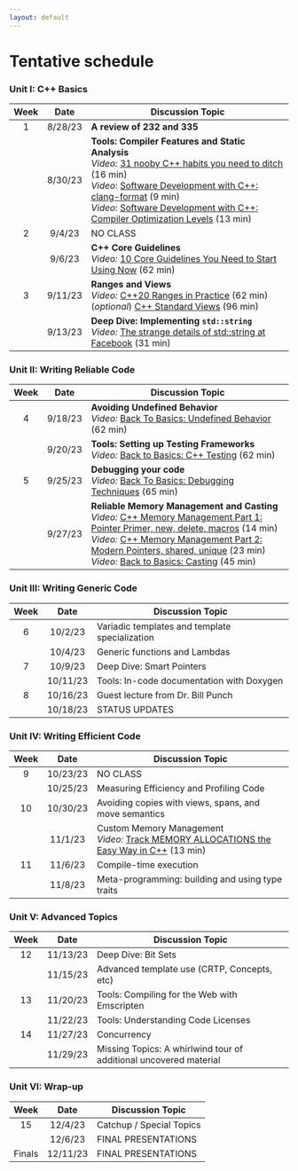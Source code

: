 ```yaml
---
layout: default
---
```



# Tentative schedule

### Unit I: C++ Basics

| Week | Date     | Discussion Topic                    |
|:----:|:--------:|-------------------------------------|
| 1    | 8/28/23  | **A review of 232 and 335**             |
|      | 8/30/23  | **Tools: Compiler Features and Static Analysis** <br> *Video:* [31 nooby C++ habits you need to ditch](https://www.youtube.com/watch?v=i_wDa2AS_8w) (16 min) <br> *Video*: [Software Development with C++: clang-format](https://www.youtube.com/watch?v=YNv_g6ceL0w) (9 min) <br> *Video*: [Software Development with C++: Compiler Optimization Levels](https://www.youtube.com/watch?v=Gwvn8ruzXT8) (13 min)
| 2    | 9/4/23   | NO CLASS                            |
|      | 9/6/23   | **C++ Core Guidelines** <br> *Video:* [10 Core Guidelines You Need to Start Using Now](https://www.youtube.com/watch?v=XkDEzfpdcSg) (62 min) |
| 3    | 9/11/23  | **Ranges and Views** <br> *Video:* [C++20 Ranges in Practice](https://www.youtube.com/watch?v=L0bhZp6HMDM) (62 min) <br> (*optional*) [C++ Standard Views](https://www.youtube.com/watch?v=qv29fo9sUjY) (96 min) |
|      | 9/13/23  | **Deep Dive: Implementing `std::string`** <br> *Video:* [The strange details of std::string at Facebook](https://www.youtube.com/watch?v=kPR8h4-qZdk) (31 min) |

### Unit II: Writing Reliable Code

| Week | Date     | Discussion Topic           |
|:----:|:--------:|----------------------------|
| 4    | 9/18/23  | **Avoiding Undefined Behavior** <br> *Video:* [Back To Basics: Undefined Behavior](https://www.youtube.com/watch?v=NpL9YnxnOqM) (62 min) |
|      | 9/20/23  | **Tools: Setting up Testing Frameworks** <br> *Video:* [Back to Basics: C++ Testing](https://www.youtube.com/watch?v=SAM4rWaIvUQ) (62 min) |
| 5    | 9/25/23  | **Debugging your code** <br> *Video:* [Back To Basics: Debugging Techniques](https://www.youtube.com/watch?v=M7fV-eQwxrY) (65 min) |
|      | 9/27/23  | **Reliable Memory Management and Casting** <br> *Video:* [C++ Memory Management Part 1: Pointer Primer, new, delete, macros](https://www.youtube.com/watch?v=DuJxoTzrCLY) (14 min) <br> *Video:* [C++ Memory Management Part 2: Modern Pointers, shared, unique](https://www.youtube.com/watch?v=u_FEZDfBPk8) (23 min) <br> *Video:* [Back to Basics: Casting](https://www.youtube.com/watch?v=2h2hdRqRIRk) (45 min)|

### Unit III: Writing Generic Code

| Week | Date     | Discussion Topic           |
|:----:|:--------:|----------------------------|
| 6    | 10/2/23  | Variadic templates and template specialization
|      | 10/4/23  | Generic functions and Lambdas
| 7    | 10/9/23  | Deep Dive: Smart Pointers
|      | 10/11/23 | Tools: In-code documentation with Doxygen
| 8    | 10/16/23 | Guest lecture from Dr. Bill Punch
|      | 10/18/23 | STATUS UPDATES

### Unit IV: Writing Efficient Code

| Week | Date     | Discussion Topic           |
|:----:|:--------:|----------------------------|
| 9    | 10/23/23 | NO CLASS
|      | 10/25/23 | Measuring Efficiency and Profiling Code
| 10   | 10/30/23 | Avoiding copies with views, spans, and move semantics
|      | 11/1/23  | Custom Memory Management <br> *Video:* [Track MEMORY ALLOCATIONS the Easy Way in C++](https://www.youtube.com/watch?v=sLlGEUO_EGE) (13 min)
| 11   | 11/6/23  | Compile-time execution
|      | 11/8/23  | Meta-programming: building and using type traits

### Unit V: Advanced Topics

| Week | Date     | Discussion Topic           |
|:----:|:--------:|----------------------------|
| 12   | 11/13/23 | Deep Dive: Bit Sets
|      | 11/15/23 | Advanced template use (CRTP, Concepts, etc)
| 13   | 11/20/23 | Tools: Compiling for the Web with Emscripten
|      | 11/22/23 | Tools: Understanding Code Licenses
| 14   | 11/27/23 | Concurrency
|      | 11/29/23 | Missing Topics: A whirlwind tour of additional uncovered material

### Unit VI: Wrap-up

| Week | Date     | Discussion Topic           |
|:----:|:--------:|----------------------------|
| 15   | 12/4/23  | Catchup / Special Topics
|      | 12/6/23  | FINAL PRESENTATIONS
| Finals | 12/11/23 | FINAL PRESENTATIONS
